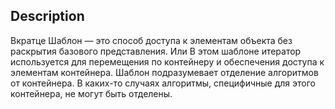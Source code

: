 ## Description

Вкратце
Шаблон — это способ доступа к элементам объекта без раскрытия базового представления.
Или
В этом шаблоне итератор используется для перемещения по контейнеру и обеспечения доступа к
элементам контейнера. Шаблон подразумевает отделение алгоритмов от контейнера. В каких-то случаях
алгоритмы, специфичные для этого контейнера, не могут быть отделены.
